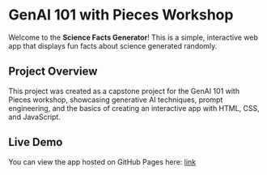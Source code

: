 # GenAI 101 with Pieces Workshop

Welcome to the **Science Facts Generator**! This is a simple, interactive web app that displays fun facts about science generated randomly.

## Project Overview

This project was created as a capstone project for the GenAI 101 with Pieces workshop, showcasing generative AI techniques, prompt engineering, and the basics of creating an interactive app with HTML, CSS, and JavaScript.

## Live Demo
You can view the app hosted on GitHub Pages here: [link](https://sumalatha2023.github.io/Pieces-Science-Facts-Generator/)
